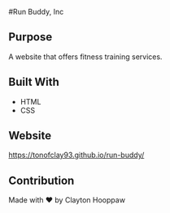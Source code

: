 #Run Buddy, Inc 

## Purpose
A website that offers fitness training services.

## Built With
* HTML
* CSS

## Website
https://tonofclay93.github.io/run-buddy/

## Contribution
Made with ❤️ by Clayton Hooppaw
